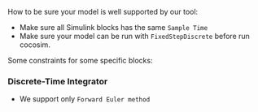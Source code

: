 How to be sure your model is well supported by our tool:

* Make sure all Simulink blocks has the same `Sample Time`
* Make sure your model can be run with `FixedStepDiscrete` before run cocosim.




Some constraints for some specific blocks:

### Discrete-Time Integrator

* We support only `Forward Euler method`